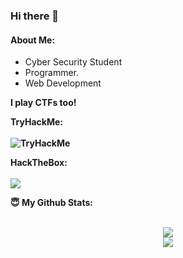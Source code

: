 ### Hi there 👋
#### About Me:
- Cyber Security Student
- Programmer.
- Web Development

<!--
<summary><b>The tools in my arsenal: </summary>
<img src="https://img.shields.io/badge/-Visual%20Studio%20Code-23A9F2?style=flat-square&logo=Visual%20Studio%20Code&logoColor=white"/>
<img src="https://img.shields.io/badge/-Github-181717?style=flat-square&logo=GitHub&logoColor=white"/>
-->
<summary><b>I play CTFs too!</summary>
<p align="center">
  <summary><b>TryHackMe</b>: </summary>
  <br>
  <img src="assets/tryhackme.png" alt="TryHackMe">
</p>
  
<p align="center">
  <summary><b>HackTheBox</b>: </summary>
  <br>
  <img src="assets/hackthebox.png">
</p>
  
<summary> 😇 <b>My Github Stats</b>: </summary>
<br>
<p align = "center">
  <img src = "https://github-readme-stats.vercel.app/api?username=mubahilll&show_icons=true&theme=tokyonight&line_height=27">
  <br>
  <img src = "https://github-readme-stats.vercel.app/api/top-langs/?username=mubahilll&hide=css,java,html&theme=tokyonight">
</p>
